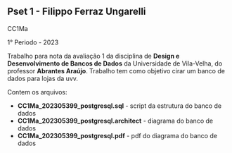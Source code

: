 ## Pset 1 - Filippo Ferraz Ungarelli 
CC1Ma

1° Periodo - 2023

Trabalho para nota da avaliação 1 da disciplina de **Design e Desenvolvimento de Bancos de Dados** da Universidade de Vila-Velha, do professor **Abrantes Araújo**.
Trabalho tem como objetivo cirar um banco de dados para lojas da uvv.

Contem os arquivos:
- **CC1Ma_202305399_postgresql.sql** - script da estrutura do banco de dados 
- **CC1Ma_202305399_postgresql.architect** - diagrama do banco de dados 
- **CC1Ma_202305399_postgresql.pdf** - pdf do diagrama do banco de dados



